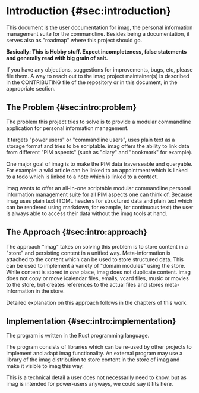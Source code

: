 # Introduction {#sec:introduction}

This document is the user documentation for imag, the personal
information management suite for the commandline. Besides being a documentation,
it serves also as "roadmap" where this project should go.

**Basically: This is Hobby stuff. Expect incompleteness, false statements and
generally read with big grain of salt.**

If you have any objections, suggestions for improvements, bugs, etc, please file
them.
A way to reach out to the imag project maintainer(s) is described in the
CONTRIBUTING file of the repository or in this document, in the appropriate
section.

## The Problem {#sec:intro:problem}

The problem this project tries to solve is to provide a modular commandline
application for personal information management.

It targets "power users" or "commandline users", uses plain text as a storage
format and tries to be scriptable.
imag offers the ability to link data from different "PIM aspects" (such as
"diary" and "bookmark" for example).

One major goal of imag is to make the PIM data traverseable and queryable.
For example: a wiki article can be linked to an appointment which is linked to a
todo which is linked to a note which is linked to a contact.

imag wants to offer an all-in-one scriptable modular commandline personal
information management suite for all PIM aspects one can think of.
Because imag uses plain text (TOML headers for structured data and plain text
which can be rendered using markdown, for example, for continuous text)
the user is always able to access their data without the imag tools at hand.

## The Approach {#sec:intro:approach}

The approach "imag" takes on solving this problem is to store content in a
"store" and persisting content in a unified way.
Meta-information is attached to the content which can be used to store
structured data.
This can be used to implement a variety of "domain modules" using the store.
While content is stored in _one_ place, imag does not duplicate content.
imag does not copy or move icalendar files, emails, vcard files, music or
movies to the store, but creates references to the actual files and stores
meta-information in the store.

Detailed explanation on this approach follows in the chapters of this work.

## Implementation {#sec:intro:implementation}

The program is written in the Rust programming language.

The program consists of libraries which can be re-used by other projects
to implement and adapt imag functionality. An external program may use a
library of the imag distribution to store content in the store of imag and
make it visible to imag this way.

This is a technical detail a user does not necessarily need to know, but as imag
is intended for power-users anyways, we could say it fits here.

